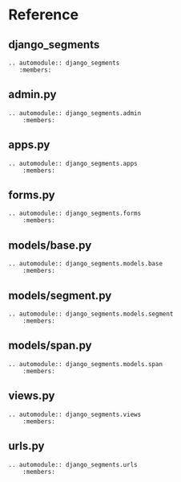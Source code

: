 # Reference

## django_segments

```{eval-rst}
.. automodule:: django_segments
   :members:
```

## admin.py

```{eval-rst}
.. automodule:: django_segments.admin
    :members:
```

## apps.py

```{eval-rst}
.. automodule:: django_segments.apps
    :members:
```

## forms.py

```{eval-rst}
.. automodule:: django_segments.forms
    :members:
```

## models/base.py

```{eval-rst}
.. automodule:: django_segments.models.base
    :members:
```

## models/segment.py

```{eval-rst}
.. automodule:: django_segments.models.segment
    :members:
```

## models/span.py

```{eval-rst}
.. automodule:: django_segments.models.span
    :members:
```

## views.py

```{eval-rst}
.. automodule:: django_segments.views
    :members:
```

## urls.py

```{eval-rst}
.. automodule:: django_segments.urls
    :members:
```
